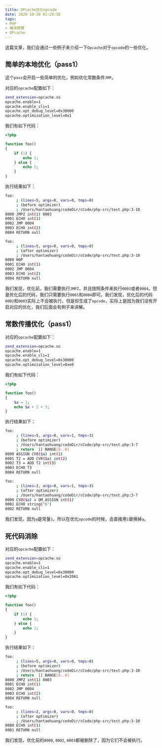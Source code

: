 ```yaml
---
title: OPcache优化opcode
date: 2020-10-20 01:29:38
tags:
- PHP
- 编译原理
- OPcache
---
```


这篇文章，我们会通过一些例子来介绍一下`Opcache`对于`opcode`的一些优化。

## 简单的本地优化（pass1）

这个`pass`会开启一些简单的优化，例如优化常数条件`JMP`。

对应的`opcache`配置如下：

```bash
zend_extension=opcache.so
opcache.enable=1
opcache.enable_cli=1
opcache.opt_debug_level=0x30000
opcache.optimization_level=0x1
```

我们有如下代码：

```php
<?php

function foo()
{
    if (1) {
        echo 1;
    } else {
        echo 2;
    }
}
```

执行结果如下：

```bash
foo:
     ; (lines=5, args=0, vars=0, tmps=0)
     ; (before optimizer)
     ; /Users/hantaohuang/codeDir/cCode/php-src/test.php:3-10
0000 JMPZ int(1) 0003
0001 ECHO int(1)
0002 JMP 0004
0003 ECHO int(2)
0004 RETURN null

foo:
     ; (lines=5, args=0, vars=0, tmps=0)
     ; (after optimizer)
     ; /Users/hantaohuang/codeDir/cCode/php-src/test.php:3-10
0000 NOP
0001 ECHO int(1)
0002 JMP 0004
0003 ECHO int(2)
0004 RETURN null
```

我们发现，优化前，我们需要执行`JMPZ`，并且按照条件来执行`0003`或者`0004`。但是优化后的代码，我们只需要执行`0001`和`0004`即可。我们发现，优化后的代码`0002`和`0003`实际上不会被执行，但是却生成了`opcode`，实际上是因为我们没有开启对应的优化，我们后面会有例子来讲解。

## 常数传播优化（pass1）

对应的`opcache`配置如下：

```bash
zend_extension=opcache.so
opcache.enable=1
opcache.enable_cli=1
opcache.opt_debug_level=0x30000
opcache.optimization_level=0xe0
```

我们有如下代码：

```php
<?php

function foo()
{
    $a = 1;
    echo $a + 2 + 3;
}
```

执行结果如下：

```bash
foo:
     ; (lines=5, args=0, vars=1, tmps=3)
     ; (before optimizer)
     ; /Users/hantaohuang/codeDir/cCode/php-src/test.php:3-7
     ; return  [] RANGE[0..0]
0000 ASSIGN CV0($a) int(1)
0001 T2 = ADD CV0($a) int(2)
0002 T3 = ADD T2 int(3)
0003 ECHO T3
0004 RETURN null

foo:
     ; (lines=3, args=0, vars=1, tmps=3)
     ; (after optimizer)
     ; /Users/hantaohuang/codeDir/cCode/php-src/test.php:3-7
0000 CV0($a) = QM_ASSIGN int(1)
0001 ECHO string("6")
0002 RETURN null
```

我们发现，因为`a`是常量`1`，所以在优化`opcode`的时候，会直接用`1`替换掉`a`。

## 死代码消除

对应的`opcache`配置如下：

```bash
zend_extension=opcache.so
opcache.enable=1
opcache.enable_cli=1
opcache.opt_debug_level=0x30000
opcache.optimization_level=0x2061
```

我们有如下代码：

```php
<?php

function foo()
{
    if (1) {
        echo 1;
    } else {
        echo 2;
    }
}
```

执行结果如下：

```bash
foo:
     ; (lines=5, args=0, vars=0, tmps=0)
     ; (before optimizer)
     ; /Users/hantaohuang/codeDir/cCode/php-src/test.php:3-10
     ; return  [] RANGE[0..0]
0000 JMPZ int(1) 0003
0001 ECHO int(1)
0002 JMP 0004
0003 ECHO int(2)
0004 RETURN null

foo:
     ; (lines=2, args=0, vars=0, tmps=0)
     ; (after optimizer)
     ; /Users/hantaohuang/codeDir/cCode/php-src/test.php:3-10
0000 ECHO int(1)
0001 RETURN null
```

我们发现，优化前的`0000`, `0002`, `0003`都被删除了，因为它们不会被执行。
